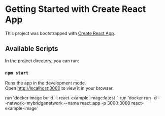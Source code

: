 # Getting Started with Create React App

This project was bootstrapped with [Create React App](https://github.com/facebook/create-react-app).

## Available Scripts

In the project directory, you can run:

### `npm start`

Runs the app in the development mode.\
Open [http://localhost:3000](http://localhost:3000) to view it in your browser.

run 'docker image build -t react-example-image:latest .'
run 'docker run -d --network=mybridgenetwork --name react_app -p 3000:3000 react-example-image'
